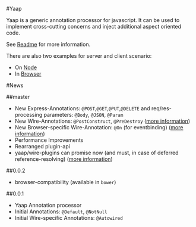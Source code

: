 #Yaap

Yaap is a generic annotation processor for javascript. It can be used to implement cross-cutting concerns and inject additional aspect oriented code.

See [Readme](yaap) for more information.


There are also two examples for server and client scenario:

* On [Node](node-example)
* In [Browser](browser-example)


#News


##master
* New Express-Annotations: `@POST`,`@GET`,`@PUT`,`@DELETE` and req/res-processing parameters: `@Body`, `@JSON`, `@Param`
* New Wire-Annotations: `@PostConstruct`, `@PreDestroy` ([more information](yaap/docs/annotation.md))
* New Browser-specific Wire-Annotation: `@On` (for eventbinding) ([more information](yaap/docs/annotation.md))
* Performance Improvements
* Rearranged plugin-api
* yaap/wire-plugins can promise now (and must, in case of deferred reference-resolving) ([more information](yaap/docs/processors.md))


##0.0.2
* browser-compatibility (available in `bower`)

##0.0.1
* Yaap Annotation processor
* Initial Annotations: `@Default`, `@NotNull`
* Initial Wire-specific Annotations: `@Autowired` 
